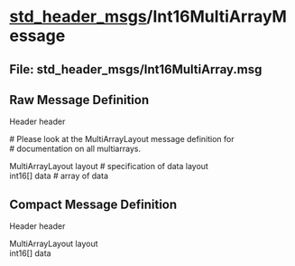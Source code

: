 # [std_header_msgs](../README.md)/Int16MultiArrayMessage #

## File: std_header_msgs/Int16MultiArray.msg
## Raw Message Definition
  
Header header  
  
\# Please look at the MultiArrayLayout message definition for  
\# documentation on all multiarrays.  
  
MultiArrayLayout  layout        \# specification of data layout  
int16[]           data          \# array of data  


## Compact Message Definition
  
Header header  
  
MultiArrayLayout  layout    
int16[]           data
